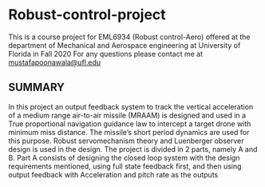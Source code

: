 # Robust-control-project
This is a course project for EML6934 (Robust control-Aero) offered at the department of Mechanical and Aerospace engineering at University of Florida in Fall 2020 
For any questions please contact me at mustafapoonawala@ufl.edu

## SUMMARY
In this project an output feedback system to track the vertical acceleration of a medium range air-to-air missile (MRAAM) is
designed and used in a True proportional navigation guidance law to intercept a target drone
with minimum miss distance. The missile’s short period dynamics are used for this purpose.
Robust servomechanism theory and Luenberger observer design is used in the design. The
project is divided in 2 parts, namely A and B. Part A consists of designing the closed loop
system with the design requirements mentioned, using full state feedback first, and then using
output feedback with Acceleration and pitch rate as the outputs
